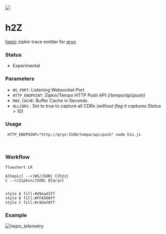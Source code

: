 <a href="https://hepic.cloud"><img src="https://avatars2.githubusercontent.com/u/27866033?s=200&v=4"></a>

# h2Z
[hepic](https://hepic.cloud) zipkin trace emitter for [qryn](https://qryn.cloud)

### Status
- Experimental

### Parameters
- `WS_PORT`: Listening Websocket Port
- `HTTP_ENDPOINT`: Zipkin/Tempo HTTP Push API _(/tempo/api/push)_
- `MAX_CACHE`: Buffer Cache in Seconds
- `ALLCDRS` :  Set to true to capture all CDRs _(without flag it captures Status > 10)_

### Usage
```
 HTTP_ENDPOINT="http://qryn:3100/tempo/api/push" node h2z.js
```

<br>

### Workflow
```mermaid
flowchart LR

A[hepic] -->|WS/JSON| C{h2z}
C -->|Zipkin/JSON| D[qryn]


style A fill:#d9ead3ff
style D fill:#FFA500ff
style C fill:#c9daf8ff
```

### Example

![hepic_telemetry](https://github.com/hepictel/h2z/assets/1423657/65e8efa5-2468-475b-95f4-62d3ca196c37)
